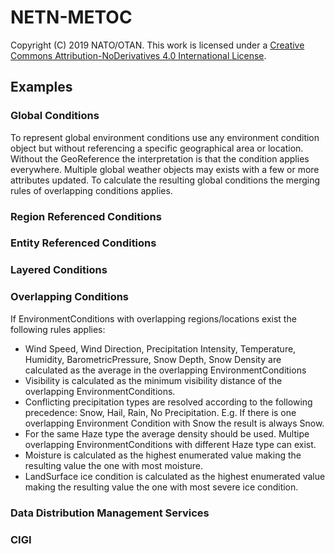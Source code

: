 # NETN-METOC

Copyright (C) 2019 NATO/OTAN.
This work is licensed under a [Creative Commons Attribution-NoDerivatives 4.0 International License](LICENSE.md).

## Examples

### Global Conditions
To represent global environment conditions use any environment condition object but without referencing a specific geographical area or location. 
Without the GeoReference the interpretation is that the condition applies everywhere.
Multiple global weather objects may exists with a few or more attributes updated. To calculate the resulting global conditions the merging rules of overlapping conditions applies.

### Region Referenced Conditions

### Entity Referenced Conditions

### Layered Conditions

### Overlapping Conditions
If EnvironmentConditions with overlapping regions/locations exist the following rules applies: 

* Wind Speed, Wind Direction, Precipitation Intensity, Temperature, Humidity, BarometricPressure, Snow Depth, Snow Density are calculated as the average in the overlapping EnvironmentConditions
* Visibility is calculated as the minimum visibility distance of the overlapping EnvironmentConditions.
* Conflicting precipitation types are resolved according to the following precedence: Snow, Hail, Rain, No Precipitation. E.g. If there is one overlapping Environment Condition with Snow the result is always Snow.
* For the same Haze type the average density should be used. Multipe overlapping EnvironmentConditions with different Haze type can exist.
* Moisture is calculated as the highest enumerated value making the resulting value the one with most moisture.
* LandSurface ice condition is calculated as the highest enumerated value making the resulting value the one with most severe ice condition.

### Data Distribution Management Services

### CIGI
